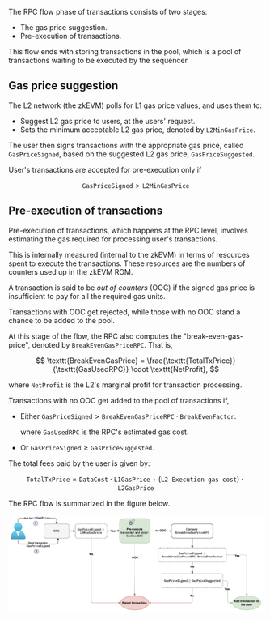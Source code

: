 The RPC flow phase of transactions consists of two stages:

- The gas price suggestion.
- Pre-execution of transactions. 

This flow ends with storing transactions in the pool, which is a pool of transactions waiting to be executed by the sequencer.

## Gas price suggestion

The L2 network (the zkEVM) polls for L1 gas price values, and uses them to:

- Suggest L2 gas price to users, at the users' request.
- Sets the minimum acceptable L2 gas price, denoted by $\texttt{L2MinGasPrice}$.

The user then signs transactions with the appropriate gas price, called $\texttt{GasPriceSigned}$, based on the suggested L2 gas price, $\texttt{GasPriceSuggested}$.

User's transactions are accepted for pre-execution only if

$$
\texttt{GasPriceSigned} > \texttt{L2MinGasPrice}
$$

## Pre-execution of transactions

Pre-execution of transactions, which happens at the RPC level, involves estimating the gas required for processing user's transactions. 

This is internally measured (internal to the zkEVM) in terms of resources spent to execute the transactions. These resources are the numbers of counters used up in the zkEVM ROM. 

A transaction is said to be _out of counters_ (OOC) if the signed gas price is insufficient to pay for all the required gas units.

Transactions with OOC get rejected, while those with no OOC stand a chance to be added to the pool.

At this stage of the flow, the RPC also computes the "break-even-gas-price", denoted by $\texttt{BreakEvenGasPriceRPC}$. That is, 

$$
  \texttt{BreakEvenGasPrice} = \frac{\texttt{TotalTxPrice}}{\texttt{GasUsedRPC}} \cdot \texttt{NetProfit},
$$

 where $\texttt{NetProfit}$ is the L2's marginal profit  for transaction processing.   

Transactions with no OOC get added to the pool of transactions if,

- Either $\texttt{GasPriceSigned} > \texttt{BreakEvenGasPriceRPC} \cdot \texttt{BreakEvenFactor}$.
  
  where $\texttt{GasUsedRPC}$ is the RPC's estimated gas cost.
  
- Or $\texttt{GasPriceSigned} \geq \texttt{GasPriceSuggested}$.

The total fees paid by the user is given by:

$$
\texttt{TotalTxPrice} = \texttt{DataCost} \cdot \texttt{L1GasPrice} + (\texttt{L2 Execution gas cost}) \cdot \texttt{L2GasPrice}
$$

The RPC flow is summarized in the figure below.

![Figure: RPC flow](../../../../img/zkEVM/gas-price-flows-i.png)
